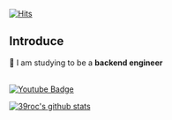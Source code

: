 <div>

[![Hits](https://hits.seeyoufarm.com/api/count/incr/badge.svg?url=https%3A%2F%2Fgithub.com%2F39roc)](https://hits.seeyoufarm.com)

</div>

## Introduce 
:book: I am studying to be a **backend engineer** <br>
<br>


<!-- Badge Icon -->
<div>
 
 [![Youtube Badge](https://img.shields.io/badge/Youtube-ff0000?style=flat&logo=youtube&link=https://www.youtube.com/channel/UChYV63qfqVq8z84Dkv8cOvQ)](https://www.youtube.com/channel/UChYV63qfqVq8z84Dkv8cOvQ)
  <!-- Github stats -->
[![39roc's github stats](https://github-readme-stats.vercel.app/api?username=39roc&theme=dracula)](https://github.com/anuraghazra/github-readme-stats)
</div>


<!--
**39roc/39roc** is a ✨ _special_ ✨ repository because its `README.md` (this file) appears on your GitHub profile.

Here are some ideas to get you started:

- 🔭 I’m currently working on ...
- 🌱 I’m currently learning ...
- 👯 I’m looking to collaborate on ...
- 🤔 I’m looking for help with ...
- 💬 Ask me about ...
- 📫 How to reach me: ...
- 😄 Pronouns: ...
- ⚡ Fun fact: ...
-->
